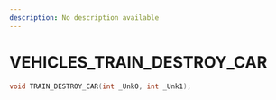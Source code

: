 ```yaml
---
description: No description available 
---
```


# VEHICLES\_TRAIN_DESTROY_CAR

```cpp
void TRAIN_DESTROY_CAR(int _Unk0, int _Unk1);
```